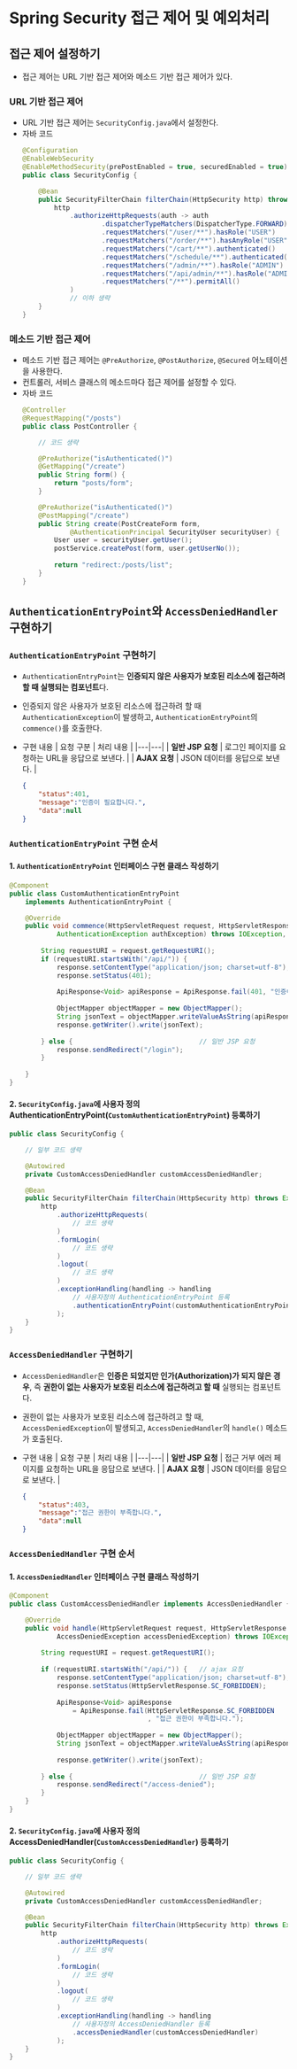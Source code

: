 # Spring Security 접근 제어 및 예외처리

## 접근 제어 설정하기
- 접근 제어는 URL 기반 접근 제어와 메소드 기반 접근 제어가 있다.

### URL 기반 접근 제어
- URL 기반 접근 제어는 `SecurityConfig.java`에서 설정한다.
- 자바 코드
    ```java
    @Configuration
    @EnableWebSecurity
    @EnableMethodSecurity(prePostEnabled = true, securedEnabled = true)
    public class SecurityConfig {

        @Bean
        public SecurityFilterChain filterChain(HttpSecurity http) throws Exception {
            http
                .authorizeHttpRequests(auth -> auth
                        .dispatcherTypeMatchers(DispatcherType.FORWARD).permitAll()
                        .requestMatchers("/user/**").hasRole("USER")
                        .requestMatchers("/order/**").hasAnyRole("USER", "ADMIN")
                        .requestMatchers("/cart/**").authenticated()
                        .requestMatchers("/schedule/**").authenticated()
                        .requestMatchers("/admin/**").hasRole("ADMIN")
                        .requestMatchers("/api/admin/**").hasRole("ADMIN")
                        .requestMatchers("/**").permitAll()
                )
                // 이하 생략
        }
    }
    ```
### 메소드 기반 접근 제어
- 메소드 기반 접근 제어는 `@PreAuthorize`, `@PostAuthorize`, `@Secured` 어노테이션을 사용한다.
- 컨트롤러, 서비스 클래스의 메소드마다 접근 제어를 설정할 수 있다.
- 자바 코드
    ```java
    @Controller
    @RequestMapping("/posts")
    public class PostController {

        // 코드 생략

        @PreAuthorize("isAuthenticated()")
        @GetMapping("/create")
        public String form() {
            return "posts/form";
        }

        @PreAuthorize("isAuthenticated()")
        @PostMapping("/create")
        public String create(PostCreateForm form,
                @AuthenticationPrincipal SecurityUser securityUser) {
            User user = securityUser.getUser();
            postService.createPost(form, user.getUserNo());
            
            return "redirect:/posts/list";
        }
    }
    ```

## `AuthenticationEntryPoint`와 `AccessDeniedHandler` 구현하기
### `AuthenticationEntryPoint` 구현하기
- `AuthenticationEntryPoint`는 **인증되지 않은 사용자가 보호된 리소스에 접근하려 할 때 실행되는 컴포넌트**다.
- 인증되지 않은 사용자가 보호된 리소스에 접근하려 할 때 `AuthenticationException`이 발생하고, `AuthenticationEntryPoint`의 `commence()`를 호출한다.
- 구현 내용
    | 요청 구분 | 처리 내용 |
    |---|---|
    | **일반 JSP 요청** | 로그인 페이지를 요청하는 URL을 응답으로 보낸다. |
    | **AJAX 요청** | JSON 데이터를 응답으로 보낸다. |

    ```json
    {
        "status":401,
        "message":"인증이 필요합니다.",
        "data":null
    }
    ```

### `AuthenticationEntryPoint` 구현 순서
#### 1. `AuthenticationEntryPoint` 인터페이스 구현 클래스 작성하기
```java
@Component
public class CustomAuthenticationEntryPoint 
	implements AuthenticationEntryPoint {

	@Override
	public void commence(HttpServletRequest request, HttpServletResponse response,
			AuthenticationException authException) throws IOException, ServletException {
		
		String requestURI = request.getRequestURI();
		if (requestURI.startsWith("/api/")) {
			response.setContentType("application/json; charset=utf-8");
			response.setStatus(401);
			
			ApiResponse<Void> apiResponse = ApiResponse.fail(401, "인증이 필요합니다.");
			
			ObjectMapper objectMapper = new ObjectMapper();
			String jsonText = objectMapper.writeValueAsString(apiResponse);
			response.getWriter().write(jsonText);
			
		} else {								// 일반 JSP 요청
			response.sendRedirect("/login");
		}
		
	}
}
```

#### 2. `SecurityConfig.java`에 사용자 정의 AuthenticationEntryPoint(`CustomAuthenticationEntryPoint`) 등록하기
```java
public class SecurityConfig {

    // 일부 코드 생략

    @Autowired
	private CustomAccessDeniedHandler customAccessDeniedHandler;

    @Bean
	public SecurityFilterChain filterChain(HttpSecurity http) throws Exception {
        http
            .authorizeHttpRequests(
                // 코드 생략
            )
            .formLogin(
                // 코드 생략
            )
            .logout(
                // 코드 생략
            )
            .exceptionHandling(handling -> handling
                // 사용자정의 AuthenticationEntryPoint 등록
                .authenticationEntryPoint(customAuthenticationEntryPoint)
			);		
    }
}
```

### `AccessDeniedHandler` 구현하기
- `AccessDeniedHandler`은 **인증은 되었지만 인가(Authorization)가 되지 않은 경우**, 즉 **권한이 없는 사용자가 보호된 리소스에 접근하려고 할 때** 실행되는 컴포넌트다.
- 권한이 없는 사용자가 보호된 리소스에 접근하려고 할 때, `AccessDeniedException`이 발생되고, `AccessDeniedHandler`의 `handle()` 메소드가 호출된다.
- 구현 내용
    | 요청 구분 | 처리 내용 |
    |---|---|
    | **일반 JSP 요청** | 접근 거부 에러 페이지를 요청하는 URL을 응답으로 보낸다. |
    | **AJAX 요청** | JSON 데이터를 응답으로 보낸다. |

    ```json
    {
        "status":403,
        "message":"접근 권한이 부족합니다.",
        "data":null
    }
    ```

### `AccessDeniedHandler` 구현 순서

#### 1. `AccessDeniedHandler` 인터페이스 구현 클래스 작성하기
```java
@Component
public class CustomAccessDeniedHandler implements AccessDeniedHandler {

	@Override
	public void handle(HttpServletRequest request, HttpServletResponse response,
			AccessDeniedException accessDeniedException) throws IOException, ServletException {
		
		String requestURI = request.getRequestURI();
		
		if (requestURI.startsWith("/api/")) {	// ajax 요청
			response.setContentType("application/json; charset=utf-8");
			response.setStatus(HttpServletResponse.SC_FORBIDDEN);
			
			ApiResponse<Void> apiResponse 
				= ApiResponse.fail(HttpServletResponse.SC_FORBIDDEN
						           , "접근 권한이 부족합니다.");	
			
			ObjectMapper objectMapper = new ObjectMapper();
			String jsonText = objectMapper.writeValueAsString(apiResponse);
			
			response.getWriter().write(jsonText);
			
		} else {								// 일반 JSP 요청
			response.sendRedirect("/access-denied");
		}		
	}
}

```

#### 2. `SecurityConfig.java`에 사용자 정의 AccessDeniedHandler(`CustomAccessDeniedHandler`) 등록하기
```java
public class SecurityConfig {

    // 일부 코드 생략

    @Autowired
	private CustomAccessDeniedHandler customAccessDeniedHandler;

    @Bean
	public SecurityFilterChain filterChain(HttpSecurity http) throws Exception {
        http
            .authorizeHttpRequests(
                // 코드 생략
            )
            .formLogin(
                // 코드 생략
            )
            .logout(
                // 코드 생략
            )
            .exceptionHandling(handling -> handling
                // 사용자정의 AccessDeniedHandler 등록
                .accessDeniedHandler(customAccessDeniedHandler)
			);		
    }
}
```
